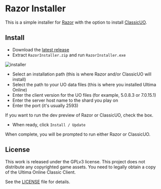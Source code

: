 # Razor Installer

This is a simple installer for [Razor](https://github.com/markdwags/Razor) with the option to install [ClassicUO](https://github.com/andreakarasho/ClassicUO).

## Install

* Download the [latest release](https://github.com/markdwags/razor-installer/releases)
* Extract `RazorInstaller.zip` and run `RazorInstaller.exe`

![installer](https://imgur.com/TkB1TQ1.png)

* Select an installation path (this is where Razor and/or ClassicUO will install)
* Select the path to your UO data files (this is where you installed Ultima Online)
* Enter the client version for the UO files (for example, 5.0.8.3 or 7.0.15.1)
* Enter the server host name to the shard you play on
* Enter the port (it's usually 2593)

If you want to run the dev preview of Razor or ClassicUO, check the box.

* When ready, click `Install / Update`

When complete, you will be prompted to run either Razor or ClassicUO.

## License

This work is released under the GPLv3 license. This project does not distribute any copyrighted game assets. You need to legally obtain a copy of the Ultima Online Classic Client.

See the [LICENSE](LICENSE) file for details.
